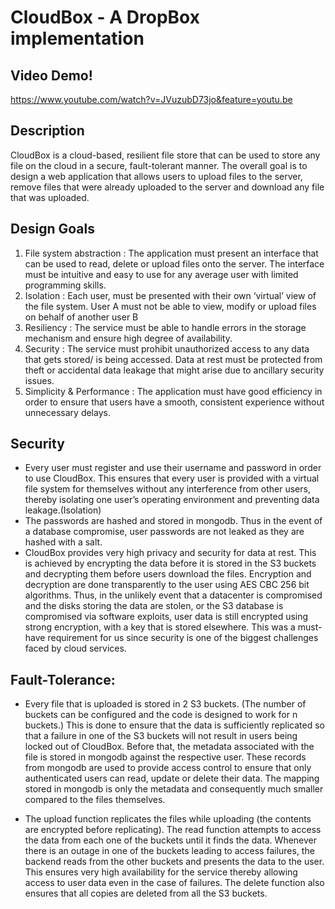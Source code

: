 # CloudBox - A DropBox implementation

## Video Demo!
https://www.youtube.com/watch?v=JVuzubD73jo&feature=youtu.be

## Description
CloudBox is a cloud-based, resilient file store that can be used to store any file on the cloud in a secure, fault-tolerant manner. The overall goal is to design a web application that allows users to upload files to the server, remove files that were already uploaded to the server and download any file that was uploaded.

## Design Goals
1. File system abstraction :  The application must present an interface that can be used to read, delete or upload files onto the server. The interface must be intuitive and easy to use for any average user with limited programming skills.
2. Isolation : Each user, must be presented with their own ‘virtual’ view of the file system. User A must not be able to view, modify or upload files on behalf of another user B
3. Resiliency : The service must be able to handle errors in the storage mechanism and ensure high degree of availability.
4. Security : The service must prohibit unauthorized access to any data that gets stored/ is being accessed. Data at rest must be protected from theft or accidental data leakage that might arise due to ancillary security issues.
5. Simplicity & Performance : The application must have good efficiency in order to ensure that users have a smooth, consistent experience without unnecessary delays. 

## Security
- Every user must register and use their username and password in order to use CloudBox. This ensures that every user is provided with a virtual file system for themselves without any interference from other users, thereby isolating one user’s operating environment and preventing data leakage.(Isolation)
- The passwords are hashed and stored in mongodb. Thus in the event of a database compromise, user passwords are not leaked as they are hashed with a salt.
- CloudBox provides very high privacy and security for data at rest. This is achieved by encrypting the data before it is stored in the S3 buckets and decrypting them before users download the files. Encryption and decryption are done transparently to the user using AES CBC 256 bit algorithms. Thus, in the unlikely event that a datacenter is compromised and the disks storing the data are stolen, or the S3 database is compromised via software exploits, user data is still encrypted using strong encryption, with a key that is stored elsewhere.
This was a must-have requirement for us since security is one of the biggest challenges faced by cloud services.

## Fault-Tolerance:
- Every file that is uploaded is stored in 2 S3 buckets. (The number of buckets can be configured and the code is designed to work for n buckets.) This is done to ensure that the data is sufficiently replicated so that a failure in one of the S3 buckets will not result in users being locked out of CloudBox. Before that, the metadata associated with the file is stored in mongodb against the respective user. These records from mongodb are used to provide access control to ensure that only authenticated users can read, update or delete their data. The mapping stored in mongodb is only the metadata and consequently much smaller compared to the files themselves.

- The upload function replicates the files while uploading (the contents are encrypted before replicating). The read function attempts to access the data from each one of the buckets until it finds the data. Whenever there is an outage in one of the buckets leading to access failures, the backend reads from the other buckets and presents the data to the user. This ensures very high availability for the service thereby allowing access to user data even in the case of failures. The delete function also ensures that all copies are deleted from all the S3 buckets.
